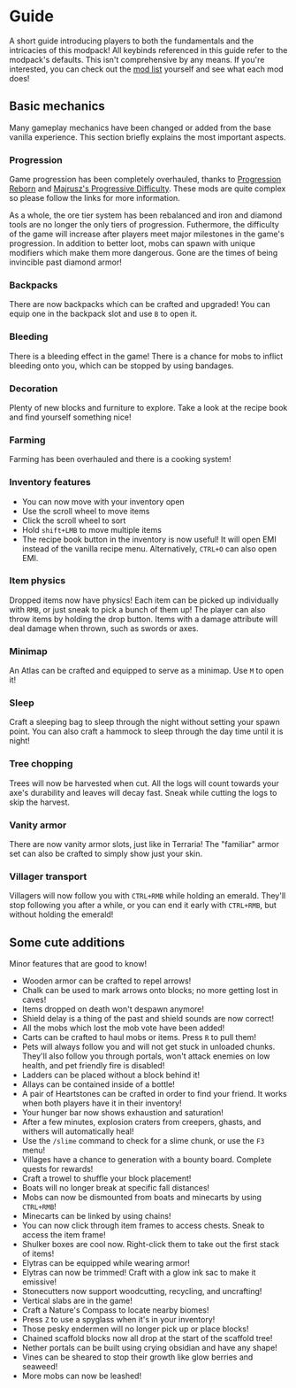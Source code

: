 # Guide
A short guide introducing players to both the fundamentals and the intricacies of this modpack! All keybinds referenced in this guide refer to the modpack's defaults. This isn't comprehensive by any means. If you're interested, you can check out the [mod list](mod_list.md) yourself and see what each mod does!

## Basic mechanics
Many gameplay mechanics have been changed or added from the base vanilla experience. This section briefly explains the most important aspects.

### Progression
Game progression has been completely overhauled, thanks to [Progression Reborn](https://modrinth.com/mod/progression-reborn) and [Majrusz's Progressive Difficulty](https://modrinth.com/mod/majruszs-progressive-difficulty). These mods are quite complex so please follow the links for more information.

As a whole, the ore tier system has been rebalanced and iron and diamond tools are no longer the only tiers of progression. Futhermore, the difficulty of the game will increase after players meet major milestones in the game's progression. In addition to better loot, mobs can spawn with unique modifiers which make them more dangerous. Gone are the times of being invincible past diamond armor!

### Backpacks
There are now backpacks which can be crafted and upgraded! You can equip one in the backpack slot and use `B` to open it.

### Bleeding
There is a bleeding effect in the game! There is a chance for mobs to inflict bleeding onto you, which can be stopped by using bandages.

### Decoration
Plenty of new blocks and furniture to explore. Take a look at the recipe book and find yourself something nice!

### Farming
Farming has been overhauled and there is a cooking system!

### Inventory features
- You can now move with your inventory open
- Use the scroll wheel to move items
- Click the scroll wheel to sort
- Hold `shift+LMB` to move multiple items
- The recipe book button in the inventory is now useful! It will open EMI instead of the vanilla recipe menu. Alternatively, `CTRL+O` can also open EMI.

### Item physics
Dropped items now have physics! Each item can be picked up individually with `RMB`, or just sneak to pick a bunch of them up! The player can also throw items by holding the drop button. Items with a damage attribute will deal damage when thrown, such as swords or axes.

### Minimap
An Atlas can be crafted and equipped to serve as a minimap. Use `M` to open it!

### Sleep
Craft a sleeping bag to sleep through the night without setting your spawn point. You can also craft a hammock to sleep through the day time until it is night!

### Tree chopping
Trees will now be harvested when cut. All the logs will count towards your axe's durability and leaves will decay fast. Sneak while cutting the logs to skip the harvest.

### Vanity armor
There are now vanity armor slots, just like in Terraria! The "familiar" armor set can also be crafted to simply show just your skin.

### Villager transport
Villagers will now follow you with `CTRL+RMB` while holding an emerald. They'll stop following you after a while, or you can end it early with `CTRL+RMB`, but without holding the emerald!

## Some cute additions
Minor features that are good to know!

- Wooden armor can be crafted to repel arrows!
- Chalk can be used to mark arrows onto blocks; no more getting lost in caves!
- Items dropped on death won't despawn anymore!
- Shield delay is a thing of the past and shield sounds are now correct!
- All the mobs which lost the mob vote have been added!
- Carts can be crafted to haul mobs or items. Press `R` to pull them!
- Pets will always follow you and will not get stuck in unloaded chunks. They'll also follow you through portals, won't attack enemies on low health, and pet friendly fire is disabled!
- Ladders can be placed without a block behind it!
- Allays can be contained inside of a bottle!
- A pair of Heartstones can be crafted in order to find your friend. It works when both players have it in their inventory!
- Your hunger bar now shows exhaustion and saturation!
- After a few minutes, explosion craters from creepers, ghasts, and withers will automatically heal!
- Use the `/slime` command to check for a slime chunk, or use the `F3` menu!
- Villages have a chance to generation with a bounty board. Complete quests for rewards!
- Craft a trowel to shuffle your block placement!
- Boats will no longer break at specific fall distances!
- Mobs can now be dismounted from boats and minecarts by using `CTRL+RMB`!
- Minecarts can be linked by using chains!
- You can now click through item frames to access chests. Sneak to access the item frame!
- Shulker boxes are cool now. Right-click them to take out the first stack of items!
- Elytras can be equipped while wearing armor!
- Elytras can now be trimmed! Craft with a glow ink sac to make it emissive!
- Stonecutters now support woodcutting, recycling, and uncrafting!
- Vertical slabs are in the game!
- Craft a Nature's Compass to locate nearby biomes!
- Press `Z` to use a spyglass when it's in your inventory!
- Those pesky endermen will no longer pick up or place blocks!
- Chained scaffold blocks now all drop at the start of the scaffold tree!
- Nether portals can be built using crying obsidian and have any shape!
- Vines can be sheared to stop their growth like glow berries and seaweed!
- More mobs can now be leashed!